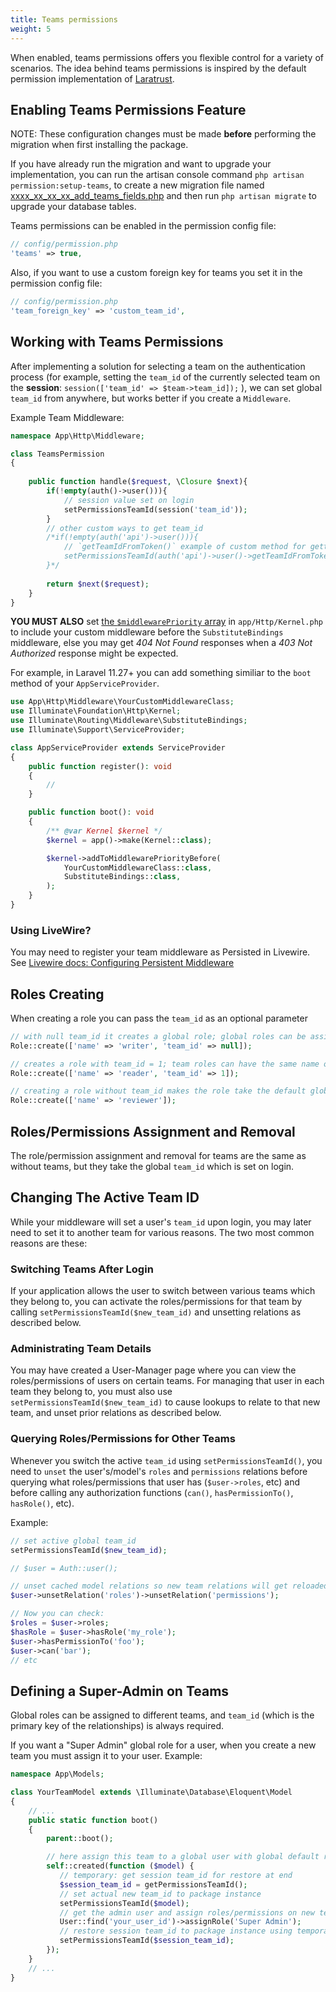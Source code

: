 ```yaml
---
title: Teams permissions
weight: 5
---
```


When enabled, teams permissions offers you flexible control for a variety of scenarios. The idea behind teams permissions is inspired by the default permission implementation of [Laratrust](https://laratrust.santigarcor.me/).

## Enabling Teams Permissions Feature

NOTE: These configuration changes must be made **before** performing the migration when first installing the package.

If you have already run the migration and want to upgrade your implementation, you can run the artisan console command `php artisan permission:setup-teams`, to create a new migration file named [xxxx_xx_xx_xx_add_teams_fields.php](https://github.com/spatie/laravel-permission/blob/main/database/migrations/add_teams_fields.php.stub) and then run `php artisan migrate` to upgrade your database tables.

Teams permissions can be enabled in the permission config file:

```php
// config/permission.php
'teams' => true,
```

Also, if you want to use a custom foreign key for teams you set it in the permission config file:
```php
// config/permission.php
'team_foreign_key' => 'custom_team_id',
```

## Working with Teams Permissions

After implementing a solution for selecting a team on the authentication process 
(for example, setting the `team_id` of the currently selected team on the **session**: `session(['team_id' => $team->team_id]);` ), 
we can set global `team_id` from anywhere, but works better if you create a `Middleware`. 

Example Team Middleware:

```php
namespace App\Http\Middleware;

class TeamsPermission
{
    
    public function handle($request, \Closure $next){
        if(!empty(auth()->user())){
            // session value set on login
            setPermissionsTeamId(session('team_id'));
        }
        // other custom ways to get team_id
        /*if(!empty(auth('api')->user())){
            // `getTeamIdFromToken()` example of custom method for getting the set team_id 
            setPermissionsTeamId(auth('api')->user()->getTeamIdFromToken());
        }*/
        
        return $next($request);
    }
}
```

**YOU MUST ALSO** set [the `$middlewarePriority` array](https://laravel.com/docs/master/middleware#sorting-middleware) in `app/Http/Kernel.php` to include your custom middleware before the `SubstituteBindings` middleware, else you may get *404 Not Found* responses when a *403 Not Authorized* response might be expected.

For example, in Laravel 11.27+ you can add something similiar to the `boot` method of your `AppServiceProvider`.

```php
use App\Http\Middleware\YourCustomMiddlewareClass;
use Illuminate\Foundation\Http\Kernel;
use Illuminate\Routing\Middleware\SubstituteBindings;
use Illuminate\Support\ServiceProvider;

class AppServiceProvider extends ServiceProvider
{
    public function register(): void
    {
        //
    }

    public function boot(): void
    {
        /** @var Kernel $kernel */
        $kernel = app()->make(Kernel::class);

        $kernel->addToMiddlewarePriorityBefore(
            YourCustomMiddlewareClass::class,
            SubstituteBindings::class,
        );
    }
}
```
### Using LiveWire? 

You may need to register your team middleware as Persisted in Livewire. See [Livewire docs: Configuring Persistent Middleware](https://livewire.laravel.com/docs/security#configuring-persistent-middleware)

## Roles Creating

When creating a role you can pass the `team_id` as an optional parameter
 
```php
// with null team_id it creates a global role; global roles can be assigned to any team and they are unique
Role::create(['name' => 'writer', 'team_id' => null]);

// creates a role with team_id = 1; team roles can have the same name on different teams
Role::create(['name' => 'reader', 'team_id' => 1]);

// creating a role without team_id makes the role take the default global team_id
Role::create(['name' => 'reviewer']);
```

## Roles/Permissions Assignment and Removal

The role/permission assignment and removal for teams are the same as without teams, but they take the global `team_id` which is set on login.

## Changing The Active Team ID

While your middleware will set a user's `team_id` upon login, you may later need to set it to another team for various reasons. The two most common reasons are these:

### Switching Teams After Login
If your application allows the user to switch between various teams which they belong to, you can activate the roles/permissions for that team by calling `setPermissionsTeamId($new_team_id)` and unsetting relations as described below.

### Administrating Team Details
You may have created a User-Manager page where you can view the roles/permissions of users on certain teams. For managing that user in each team they belong to, you must also use `setPermissionsTeamId($new_team_id)` to cause lookups to relate to that new team, and unset prior relations as described below.

### Querying Roles/Permissions for Other Teams
Whenever you switch the active `team_id` using `setPermissionsTeamId()`, you need to `unset` the user's/model's `roles` and `permissions` relations before querying what roles/permissions that user has (`$user->roles`, etc) and before calling any authorization functions (`can()`, `hasPermissionTo()`, `hasRole()`, etc).

Example:
```php
// set active global team_id
setPermissionsTeamId($new_team_id);

// $user = Auth::user();

// unset cached model relations so new team relations will get reloaded
$user->unsetRelation('roles')->unsetRelation('permissions');

// Now you can check:
$roles = $user->roles;
$hasRole = $user->hasRole('my_role');
$user->hasPermissionTo('foo');
$user->can('bar');
// etc
```

## Defining a Super-Admin on Teams

Global roles can be assigned to different teams, and `team_id` (which is the primary key of the relationships) is always required. 

If you want a "Super Admin" global role for a user, when you create a new team you must assign it to your user. Example:

```php
namespace App\Models;

class YourTeamModel extends \Illuminate\Database\Eloquent\Model
{
    // ...
    public static function boot()
    {
        parent::boot();

        // here assign this team to a global user with global default role
        self::created(function ($model) {
           // temporary: get session team_id for restore at end
           $session_team_id = getPermissionsTeamId();
           // set actual new team_id to package instance
           setPermissionsTeamId($model);
           // get the admin user and assign roles/permissions on new team model
           User::find('your_user_id')->assignRole('Super Admin');
           // restore session team_id to package instance using temporary value stored above
           setPermissionsTeamId($session_team_id);
        });
    }
    // ...
}
```
